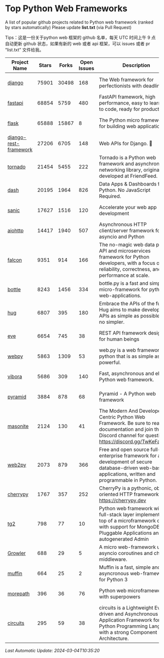 # Top Python Web Frameworks
A list of popular github projects related to Python web framework (ranked by stars automatically)
Please update **list.txt** (via Pull Request)

Tips：这是一份关于python web 框架的 github 名单，每天 UTC 时间上午 9 点自动更新 github 状态，如果有新的 web 或者 api 框架，可以 issues 或者 pr “list.txt” 文件给我。

| Project Name | Stars | Forks | Open Issues | Description | Last Commit |
| ------------ | ----- | ----- | ----------- | ----------- | ----------- |
| [django](https://github.com/django/django) | 75901 | 30498 | 168 | The Web framework for perfectionists with deadlines. | 2024-03-04 10:24:21 |
| [fastapi](https://github.com/tiangolo/fastapi) | 68854 | 5759 | 480 | FastAPI framework, high performance, easy to learn, fast to code, ready for production | 2024-02-28 14:04:27 |
| [flask](https://github.com/pallets/flask) | 65888 | 15867 | 8 | The Python micro framework for building web applications. | 2024-02-12 20:50:45 |
| [django-rest-framework](https://github.com/encode/django-rest-framework) | 27206 | 6705 | 148 | Web APIs for Django. 🎸 | 2024-02-28 11:01:49 |
| [tornado](https://github.com/tornadoweb/tornado) | 21454 | 5455 | 222 | Tornado is a Python web framework and asynchronous networking library, originally developed at FriendFeed. | 2024-03-03 17:04:16 |
| [dash](https://github.com/plotly/dash) | 20195 | 1964 | 826 | Data Apps & Dashboards for Python. No JavaScript Required. | 2024-03-01 19:08:27 |
| [sanic](https://github.com/sanic-org/sanic) | 17627 | 1516 | 120 |  Accelerate your web app development  | Build fast. Run fast. | 2024-01-01 13:45:07 |
| [aiohttp](https://github.com/aio-libs/aiohttp) | 14417 | 1940 | 507 | Asynchronous HTTP client/server framework for asyncio and Python | 2024-03-01 21:55:53 |
| [falcon](https://github.com/falconry/falcon) | 9351 | 914 | 166 | The no-magic web data plane API and microservices framework for Python developers, with a focus on reliability, correctness, and performance at scale. | 2024-03-02 13:22:28 |
| [bottle](https://github.com/bottlepy/bottle) | 8243 | 1456 | 334 | bottle.py is a fast and simple micro-framework for python web-applications. | 2024-01-03 22:31:48 |
| [hug](https://github.com/hugapi/hug) | 6807 | 395 | 180 | Embrace the APIs of the future. Hug aims to make developing APIs as simple as possible, but no simpler. | 2023-06-30 13:14:01 |
| [eve](https://github.com/pyeve/eve) | 6654 | 745 | 38 | REST API framework designed for human beings | 2023-07-10 07:05:49 |
| [webpy](https://github.com/webpy/webpy) | 5863 | 1309 | 53 | web.py is a web framework for python that is as simple as it is powerful.  | 2024-02-21 05:06:13 |
| [vibora](https://github.com/vibora-io/vibora) | 5686 | 309 | 140 | Fast, asynchronous and elegant Python web framework. | 2019-02-11 10:54:12 |
| [pyramid](https://github.com/Pylons/pyramid) | 3884 | 878 | 68 | Pyramid - A Python web framework | 2024-03-03 23:38:59 |
| [masonite](https://github.com/MasoniteFramework/masonite) | 2124 | 130 | 41 | The Modern And Developer Centric Python Web Framework. Be sure to read the documentation and join the Discord channel for questions: https://discord.gg/TwKeFahmPZ | 2024-02-25 00:23:13 |
| [web2py](https://github.com/web2py/web2py) | 2073 | 879 | 366 | Free and open source full-stack enterprise framework for agile development of secure database-driven web-based applications, written and programmable in Python. | 2024-01-16 04:53:27 |
| [cherrypy](https://github.com/cherrypy/cherrypy) | 1767 | 357 | 252 | CherryPy is a pythonic, object-oriented HTTP framework.      https://cherrypy.dev | 2024-02-25 03:28:13 |
| [tg2](https://github.com/TurboGears/tg2) | 798 | 77 | 10 | Python web framework with full-stack layer implemented on top of a microframework core with support for MongoDB, Pluggable Applications and autogenerated Admin | 2024-03-03 19:22:42 |
| [Growler](https://github.com/pyGrowler/Growler) | 688 | 29 | 5 | A micro web-framework using asyncio coroutines and chained middleware. | 2020-03-08 07:51:41 |
| [muffin](https://github.com/klen/muffin) | 664 | 25 | 2 | Muffin is a fast, simple and asyncronous web-framework for Python 3 | 2023-10-11 08:53:36 |
| [morepath](https://github.com/morepath/morepath) | 396 | 36 | 76 | Python web microframework with superpowers | 2022-05-29 18:09:39 |
| [circuits](https://github.com/circuits/circuits) | 295 | 59 | 38 | circuits is a Lightweight Event driven and Asynchronous Application Framework for the Python Programming Language with a strong Component Architecture. | 2023-02-07 19:39:20 |

*Last Automatic Update: 2024-03-04T10:35:20*